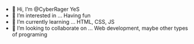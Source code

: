 - 👋 Hi, I’m @CyberRager                    YeS
- 👀 I’m interested in ...                  Having fun
- 🌱 I’m currently learning ...             HTML, CSS, JS
- 💞️ I’m looking to collaborate on ...      Web development, maybe other types of programing

<!---
CyberRager/CyberRager is a ✨ special ✨ repository because its `README.md` (this file) appears on your GitHub profile.
--->
